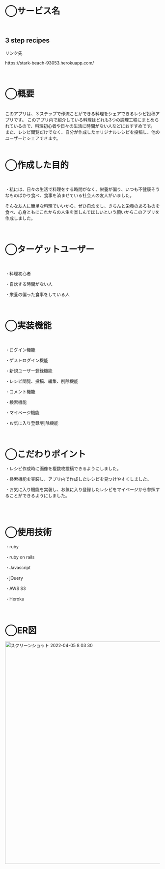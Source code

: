 <h1>◯サービス名</h1>
<br>
<h2>3 step recipes</h2>
<p>リンク先</p>
<p>https://stark-beach-93053.herokuapp.com/</p>
<br>
<h1>◯概要</h1>
<br>
  このアプリは、３ステップで作流ことができる料理をシェアできるレシピ投稿アプリです。
このアプリ内で紹介している料理はどれも3つの調理工程にまとめられているので、料理初心者や日々の生活に時間がない人などにおすすめです。
また、レシピ閲覧だけでなく、自分が作成したオリジナルレシピを投稿し、他のユーザーとシェアできます。
<br>
<br>
<h1>◯作成した目的</h1>
<br>
<p>・私には、日々の生活で料理をする時間がなく、栄養が偏り、いつも不健康そうなものばかり食べ、食事を済ませている社会人の友人がいました。</p>
<p>そんな友人に簡単な料理でいいから、ぜひ自炊をし、きちんと栄養のあるものを食べ、心身ともにこれからの人生を楽しんでほしいという願いからこのアプリを作成しました。
</p>
<br>
<h1>◯ターゲットユーザー</h1>
<br>
<p>・料理初心者</p>
<p>・自炊する時間がない人</p>
<p>・栄養の偏った食事をしている人</p>
<br>
<h1>◯実装機能</h1>
<br>
<p>・ログイン機能</p>
<p>・ゲストログイン機能</p>
<p>・新規ユーザー登録機能</p>
<p>・レシピ閲覧、投稿、編集、削除機能</p>
<p>・コメント機能</p>
<p>・検索機能</p>
<p>・マイページ機能</p>
<p>・お気に入り登録/削除機能</p>
<br>
<h1>◯こだわりポイント</h1>
<p>・レシピ作成時に画像を複数枚投稿できるようにしました。</p>
<p>・検索機能を実装し、アプリ内で作成したレシピを見つけやすくしました。</p>
<p>・お気に入り機能を実装し、お気に入り登録したレシピをマイページから参照することができるようにしました。</p>
<br>
<br>
<h1>◯使用技術</h1>
<p>・ruby</p>
<p>・ruby on rails</p>
<p>・Javascript</p>
<p>・jQuery</p>
<p>・AWS S3</p>
<p>・Heroku</p>
<br>
<h1>◯ER図</h1>
<div>
<img width="723" alt="スクリーンショット 2022-04-05 8 03 30" src="https://user-images.githubusercontent.com/79039664/161646450-96766e24-65dc-4317-8852-3d8a1d2044b2.png">
</div>
